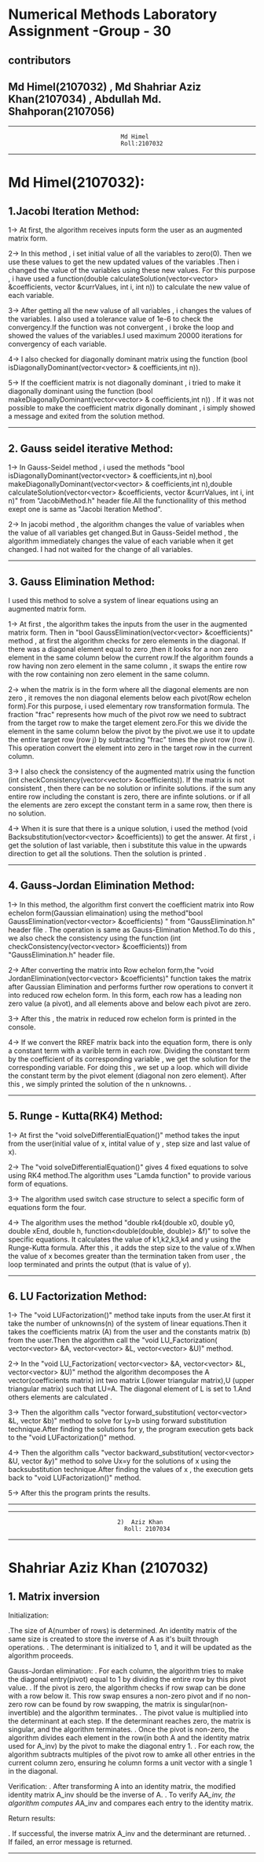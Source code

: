 # Numerical Methods Laboratory Assignment -Group - 30
## contributors

## Md Himel(2107032) , Md Shahriar Aziz Khan(2107034) , Abdullah Md. Shahporan(2107056)
                                                                       
______________________________________________________________________________________ 
                                    Md Himel
                                    Roll:2107032
_____________________________________________________________________________
# Md Himel(2107032):

## 1.Jacobi Iteration Method: 

1-> At first, the algorithm receives inputs form the user as an augmented matrix form.

2-> In this method , i set initial value of all the variables to zero(0). Then we use these values to get the new updated values of the variables .Then i changed the value of the variables using these new values. For this purpose , i have used a function(double calculateSolution(vector<vector<double>> &coefficients, vector<double> &currValues, int i, int n)) to calculate the new value of each variable.

3-> After getting all the new valuse of all variables , i changes the values of the variables. I also used a tolerance value of 1e-6 to check the convergency.If the function was not convergent , i broke the loop and showed the values of the variables.I used maximum 20000 iterations for convergency of each variable.

4-> I also checked for diagonally dominant matrix using the function (bool isDiagonallyDominant(vector<vector<double>> & coefficients,int n)).

5-> If the coefficient matrix is not diagonally dominant , i tried to make it diagonally dominant using the function (bool makeDiagonallyDominant(vector<vector<double>> & coefficients,int n)) . If it was not possible to make the coefficient matrix digonally dominant , i simply showed a message and exited from the solution method.

------------------------------------------------------------------------------------------------------------------------------------------------------------------
## 2. Gauss seidel iterative Method:

1-> In Gauss-Seidel method , i used the methods "bool isDiagonallyDominant(vector<vector<double>> & coefficients,int n),bool makeDiagonallyDominant(vector<vector<double>> & coefficients,int n),double calculateSolution(vector<vector<double>> &coefficients, vector<double> &currValues, int i, int n)" from "JacobiMethod.h" header file.All the functionallity of this method exept one is same as "Jacobi Iteration Method".

2-> In jacobi method , the algorithm changes the value of variables when the value of all variables get changed.But in Gauss-Seidel method , the algorithm immediately changes the value of each variable when it get changed. I had not waited for the change of all variables. 

-----------------------------------------------------------------------------------------------------------------------------------------------------------------
## 3. Gauss Elimination Method:

I used this method to solve a system of linear equations using an augmented matrix form.

1-> At first , the algorithm takes the inputs from the user in the augmented matrix form. Then in "bool GaussElimination(vector<vector<double>> &coefficients)" method , at first the algorithm checks for zero elements in the diagonal. If there was a diagonal element equal to zero ,then it looks for a non zero element in the same column below the current row.If the algorithm founds a row having non zero element in the same column , it swaps the entire row with the row containing non zero element in the same column.

2-> when the matrix is in the form where all the diagonal elements are non zero , it removes the non diagonal elements below each pivot(Row echelon form).For this purpose, i used elementary row transformation formula.
The fraction "frac" represents how much of the pivot row we need to subtract from the target row to make the target element zero.For this we divide the element in the same column below the pivot by the pivot.we use it to update the entire target row (row j) by subtracting "frac" times the pivot row (row i). This operation convert the element into zero in the target row in the current column.

3-> I also check the consistency of the augmented matrix using the function (int checkConsistency(vector<vector<double>> &coefficients)). If the matrix is not consistent , then there can be no solution or infinite solutions. if the sum any entire row including the constant is zero, there are infinte solutions. or if all the elements are zero except the constant term in a same row, then there is no solution. 

4-> When it is sure that there is a unique solution, i used the method (void Backsubstitution(vector<vector<double>> &coefficients)) to get the answer.
At first , i get the solution of last variable, then i substitute this value in the upwards direction to get all the solutions.
Then the solution is printed
.

--------------------------------------------------------------------------------------------------------------------------------------------------------------------
## 4. Gauss-Jordan Elimination Method:

1-> In this method, the algorithm first convert the coefficient matrix into Row echelon form(Gaussian elimaination) using the method"bool GaussElimination(vector<vector<double>> &coefficients) " from "GaussElimination.h" header file . The operation is same as Gauss-Elimination Method.To do this , we also check the consistency using the function (int checkConsistency(vector<vector<double>> &coefficients)) from "GaussElimination.h" header file.

2-> After converting the matrix into Row echelon form,the "void JordanElimination(vector<vector<double>> &coefficients)" function takes the matrix after Gaussian Elimination and performs further row operations to convert it into reduced row echelon form. In this form, each row has a leading non zero value (a pivot), and all elements above and below each pivot are zero.

3-> After this , the matrix in reduced row echelon form is printed in the console. 

4-> If we convert the RREF matrix back into the equation form, there is only a constant term with a varible term in each row. Dividing the constant term by the coefficient of its corresponding variable , we get the solution for the corresponding variable.
For doing this , we set up a loop. which will divide the constant term by the pivot element (diagonal non zero element).
After this , we simply printed the solution of the n unknowns.
.

-----------------------------------------------------------------------------------------------------------------------------------------------------------------
## 5. Runge - Kutta(RK4) Method:

1-> At first the "void solveDifferentialEquation()" method takes the input from the user(initial value of x, intital value of y , step size and last value of x).

2-> The "void solveDifferentialEquation()" gives 4 fixed equations to solve using RK4 method.The algorithm uses "Lamda function" to provide various form of equations.

3-> The algorithm used switch case structure to select a specific form of equations form the four.

4-> The algorithm uses the method "double rk4(double x0, double y0, double xEnd, double h, function<double(double, double)> &f)" to solve the specific equations. It calculates the value of k1,k2,k3,k4 and y using the Runge-Kutta formula. After this , it adds the step size to the value of x.When the value of x becomes greater than the termination taken from user , the loop terminated and prints the output (that is value of y).

---------------------------------------------------------------------------------------------------------------------------
## 6. LU Factorization Method:

1-> The "void LUFactorization()" method take inputs from the user.At first it take the number of unknowns(n) of the system of linear equations.Then it takes the coefficients matrix (A) from the user and the constants matrix (b) from the user.Then the algorithm call the "void LU_Factorization( vector<vector<double>> &A, vector<vector<double>> &L, vector<vector<double>> &U)" method.

2-> In the "void LU_Factorization( vector<vector<double>> &A, vector<vector<double>> &L, vector<vector<double>> &U)" method the algorithm decomposes the A vector(coefficients matrix) int two matrix L(lower triangular matrix),U (upper triangular matrix) such that LU=A. The diagonal element of L is set to 1.And others elements are calculated .

3-> Then the algorithm calls "vector<double> forward_substitution( vector<vector<double>> &L,  vector<double> &b)" method to solve for Ly=b using forward substitution technique.After finding the solutions for y, the program execution gets back to the "void LUFactorization()" method.

4-> Then the algorithm calls "vector<double> backward_substitution( vector<vector<double>> &U,  vector<double> &y)" method to solve Ux=y for the solutions of x using the backsubstitution technique.After finding the values of x , the execution gets back to "void LUFactorization()" method.

5-> After this the program prints the results.


_________________________________________________________________________________________________________________________
__________________________________________________________________________________________________________________________

                                   2)  Aziz Khan
                                     Roll: 2107034
_________________________________________________________________________________________________________________________
# Shahriar Aziz Khan (2107032)
## 1. Matrix inversion

Initialization:

.The size of A(number of rows) is determined. An identity matrix of the same size is created to store the inverse of A as it's built through operations.
. The determinant is initialized to 1, and it will be updated as the algorithm proceeds.

Gauss-Jordan elimination:
. For each column, the algorithm tries to make the diagonal entry(pivot) equal to 1 by dividing the entire row by this pivot value.
. If the pivot is zero, the algorithm checks if row swap can be done with a row below it. This row swap ensures a non-zero pivot and if no non-zero row can be found by row swapping, the matrix is singular(non-invertible) and the algorithm terminates.
. The pivot value is multiplied into the determinant at each step. If the determinant reaches zero, the matrix is singular, and the algorithm terminates.
. Once the pivot is non-zero, the algorithm divides each element in the row(in both A and the identity matrix used for A_inv) by the pivot to make the diagonal entry 1.
. For each row, the algorithm subtracts multiples of the pivot row to amke all other entries in the current column zero, ensuring he column forms a unit vector with a single 1 in the diagonal.

Verification: 
. After transforming A into an identity matrix, the modified identity matrix A_inv should be the inverse of A.
. To verify A*A_inv, the algorithm computes A*A_inv and compares each entry to the identity matrix.

Return results:

. If successful, the inverse matrix A_inv and the determinant are returned.
. If failed, an error message is returned.


_________________________________________________________________________________________________________________________


